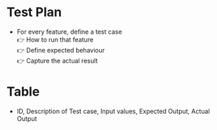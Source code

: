 # Test Plan
* For every feature, define a test case </br>
 :point_right: How to run that feature </br>
 :point_right: Define expected behaviour </br>
 :point_right: Capture the actual result

# Table
* ID, Description of Test case, Input values, Expected Output, Actual Output
